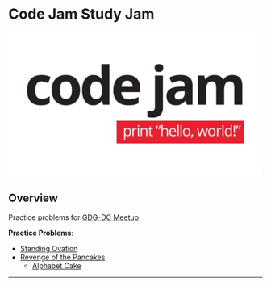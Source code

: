 Code Jam Study Jam
==================

![Image](code_jam.jpg)

## Overview
 
Practice problems for [GDG-DC Meetup](https://www.meetup.com/gdg-dc/events/248541078/)

**Practice Problems**:

  * [Standing Ovation](https://code.google.com/codejam/contest/6224486/dashboard#s=p0)
  * [Revenge of the Pancakes](https://code.google.com/codejam/contest/6254486/dashboard#s=p1)
    * [Alphabet Cake](https://code.google.com/codejam/contest/5304486/dashboard#s=p0)
    
---